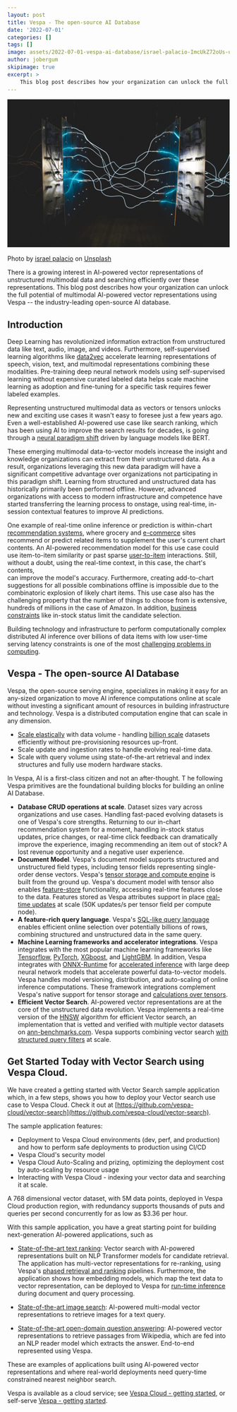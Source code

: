 ```yaml
---
layout: post
title: Vespa - The open-source AI Database 
date: '2022-07-01'
categories: []
tags: []
image: assets/2022-07-01-vespa-ai-database/israel-palacio-ImcUkZ72oUs-unsplash.jpg
author: jobergum
skipimage: true
excerpt: >
    This blog post describes how your organization can unlock the full potential of multimodal AI-powered vector representations using Vespa -- the industry-leading open-source AI database.
---
```


<img src="/assets/2022-07-01-vespa-ai-database/israel-palacio-ImcUkZ72oUs-unsplash.jpg"/>
<p class="image-credit">
Photo by <a href="https://unsplash.com/@othentikisra?utm_source=unsplash&utm_medium=referral&utm_content=creditCopyText">israel palacio</a> on <a href="https://unsplash.com/?utm_source=unsplash&utm_medium=referral&utm_content=creditCopyText">Unsplash</a>
</p>

There is a growing interest in AI-powered vector representations of unstructured multimodal data 
and searching efficiently over these representations. This blog post describes how your organization can unlock the full potential of multimodal AI-powered vector representations using Vespa -- the industry-leading open-source AI database. 

## Introduction

Deep Learning has revolutionized information extraction from unstructured data like text, audio, image, and videos. 
Furthermore,  self-supervised learning algorithms like [data2vec](https://ai.facebook.com/blog/the-first-high-performance-self-supervised-algorithm-that-works-for-speech-vision-and-text/) 
accelerate learning representations of speech, vision, text, and multimodal representations 
combining these modalities. Pre-training deep neural network models using self-supervised
learning without expensive curated labeled data helps scale machine learning as 
adoption and fine-tuning for a specific task requires fewer labeled examples. 

Representing unstructured multimodal data as vectors or tensors unlocks new and exciting use cases 
it wasn't easy to foresee just a few years ago. Even a well-established AI-powered use case like 
search ranking, which has been using AI to improve the search results for decades, 
is going through a [neural paradigm shift](https://blog.vespa.ai/pretrained-transformer-language-models-for-search-part-1/) 
driven by language models like BERT.

These emerging multimodal data-to-vector models increase the insight and knowledge organizations can extract from their unstructured data. As a result, organizations leveraging this new data paradigm will have a significant competitive advantage over organizations not participating in this paradigm shift. Learning from structured and unstructured data has historically primarily been performed offline. However, advanced organizations with access to modern infrastructure and competence have started transferring the learning process to onstage, using real-time, in-session contextual features to improve AI predictions. 

One example of real-time online inference or prediction is within-chart 
[recommendation systems](https://docs.vespa.ai/en/tutorials/news-1-getting-started.html), where grocery and 
[e-commerce](https://blog.vespa.ai/e-commerce-search-and-recommendation-with-vespaai/) sites recommend or predict 
related items to supplement the user's current chart contents. 
An AI-powered recommendation model for this use case could use item-to-item similarity 
or past sparse [user-to-item](https://docs.vespa.ai/en/tutorials/news-1-getting-started.html) interactions. 
Still, without a doubt, using the real-time context, in this case, the chart's contents,  
can improve the model's accuracy. Furthermore, 
creating add-to-chart suggestions for all possible combinations offline is impossible 
due to the combinatoric explosion of likely chart items. 
This use case also has the challenging property that the number of things to choose from is extensive, 
hundreds of millions in the case of Amazon. In addition, [business constraints](https://blog.vespa.ai/constrained-approximate-nearest-neighbor-search/) like in-stock status limit the candidate selection.  

Building technology and infrastructure to perform computationally complex distributed AI inference 
over billions of data items with low user-time serving latency constraints 
is one of the most [challenging problems in computing](https://blog.vespa.ai/the-hardest-problem-in-computing/).  

## Vespa - The open-source AI Database 
Vespa, the open-source serving engine, specializes in making it easy for an 
any-sized organization to move AI inference computations online at scale without investing a significant amount of resources in building infrastructure and technology. Vespa is a distributed computation engine that can scale in any dimension. 

- [Scale elastically](https://docs.vespa.ai/en/elasticity.html) with data volume  - handling [billion scale](https://blog.vespa.ai/vespa-hybrid-billion-scale-vector-search/) 
datasets efficiently without pre-provisioning resources up-front. 
- Scale update and ingestion rates to handle evolving real-time data.  
- Scale with query volume using state-of-the-art retrieval and index structures and fully use modern hardware stacks.  

In Vespa, AI is a first-class citizen and not an after-thought. T
he following Vespa primitives are the foundational building blocks for building an online AI Database.

- **Database CRUD operations at scale**. Dataset sizes vary across organizations and use cases. Handling fast-paced evolving datasets is one of Vespa's core strengths. Returning to our in-chart recommendation system for a moment, handling in-stock status updates, price changes, or real-time click feedback can dramatically improve the experience, imaging recommending an item out of stock? A lost revenue opportunity and a negative user experience. 
- **Document Model**. Vespa's document model supports structured and unstructured field types, including tensor fields representing single-order dense vectors. Vespa's [tensor storage and compute engine](https://blog.vespa.ai/computing-with-tensors/) 
is built from the ground up. 
Vespa's document model with tensor also enables [feature-store](https://blog.vespa.ai/parent-child-joins-tensors-content-recommendation/) functionality, accessing real-time features close to the data.
Features stored as Vespa attributes support in place [real-time updates](https://docs.vespa.ai/en/partial-updates.html) 
at scale (50K updates/s per tensor field per compute node). 
- **A feature-rich query language**. Vespa's [SQL-like query language](https://docs.vespa.ai/en/query-language.html) 
enables efficient online selection over potentially billions of rows, combining structured and unstructured data in the same query.
- **Machine Learning frameworks and accelerator integrations**. Vespa integrates with the most popular machine learning frameworks like 
[Tensorflow](https://docs.vespa.ai/en/tensorflow), [PyTorch](https://docs.vespa.ai/en/onnx.html), 
[XGboost](https://docs.vespa.ai/en/xgboost.html), and [LightGBM](https://docs.vespa.ai/en/lightgbm.html). 
In addition, Vespa integrates with [ONNX-Runtime](https://blog.vespa.ai/stateful-model-serving-how-we-accelerate-inference-using-onnx-runtime/) 
for [accelerated inference](https://blog.vespa.ai/ml-model-serving-at-scale/) 
with large deep neural network models that accelerate powerful data-to-vector models. Vespa handles model versioning, distribution, and auto-scaling of online inference computations. These framework integrations complement Vespa's native 
support for tensor storage and [calculations over tensors](https://blog.vespa.ai/computing-with-tensors/). 
- **Efficient Vector Search**. AI-powered vector representations are at the core of the unstructured data revolution. Vespa implements a real-time version of the [HNSW](https://docs.vespa.ai/en/approximate-nn-hnsw.html) algorithm for efficient Vector search, an implementation that is vetted and verified with multiple vector datasets on [ann-benchmarks.com](http://ann-benchmarks.com/). 
Vespa supports combining vector search [with structured query filters](https://blog.vespa.ai/constrained-approximate-nearest-neighbor-search/) at scale. 

 
## Get Started Today with Vector Search using Vespa Cloud. 
We have created a getting started with Vector Search sample application which, in a few steps, shows you how to deploy your Vector search use case to Vespa Cloud. Check it out at [https://github.com/vespa-cloud/vector-search](https://github.com/vespa-cloud/vector-search).

The sample application features:

- Deployment to Vespa Cloud environments (dev, perf, and production) and how to perform safe deployments to production using CI/CD
- Vespa Cloud's security model 
- Vespa Cloud Auto-Scaling and prizing, optimizing the deployment cost by auto-scaling by resource usage 
- Interacting with Vespa Cloud - indexing your vector data and searching it at scale. 

A 768 dimensional vector dataset, with 5M data points, deployed in Vespa Cloud production region, with redundancy supports thousands
of puts and queries per second concurrently for as low as $3.36 per hour. 

With this sample application, you have a great starting point for building next-generation AI-powered applications, such as 

- [State-of-the-art text ranking](https://github.com/vespa-engine/sample-apps/blob/master/msmarco-ranking/passage-ranking.md):
Vector search with AI-powered representations built on NLP Transformer models for candidate retrieval.
The application has multi-vector representations for re-ranking, using Vespa's [phased retrieval and ranking](https://docs.vespa.ai/en/phased-ranking.html)
pipelines. Furthermore, the application shows how embedding models, which map the text data to vector representation, can be
deployed to Vespa for [run-time inference](https://blog.vespa.ai/stateless-model-evaluation/) during document and query processing.

- [State-of-the-art image search](https://github.com/vespa-engine/sample-apps/tree/master/text-image-search): AI-powered multi-modal vector representations
to retrieve images for a text query.

- [State-of-the-art open-domain question answering](https://github.com/vespa-engine/sample-apps/tree/master/dense-passage-retrieval-with-ann): AI-powered vector representations
to retrieve passages from Wikipedia, which are fed into an NLP reader model which extracts the answer. End-to-end represented using Vespa.

These are examples of applications built using AI-powered vector representations and where real-world deployments
need query-time constrained nearest neighbor search.

Vespa is available as a cloud service; see [Vespa Cloud - getting started](https://cloud.vespa.ai/en/getting-started),
or self-serve [Vespa - getting started](https://docs.vespa.ai/en/getting-started.html).